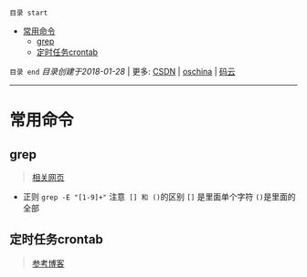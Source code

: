 `目录 start`
 
- [常用命令](#常用命令)
    - [grep](#grep)
    - [定时任务crontab](#定时任务crontab)

`目录 end` *目录创建于2018-01-28* | 更多: [CSDN](http://blog.csdn.net/kcp606) | [oschina](https://my.oschina.net/kcp1104) | [码云](https://gitee.com/kcp1104) 
****************************************
# 常用命令

## grep
> [相关网页](http://man.linuxde.net/grep)

- 正则 `grep -E "[1-9]+"` 注意` [] 和 ()`的区别 `[]` 是里面单个字符 `()`是里面的全部

## 定时任务crontab
> [参考博客](http://www.cnblogs.com/taosim/articles/2007056.html)